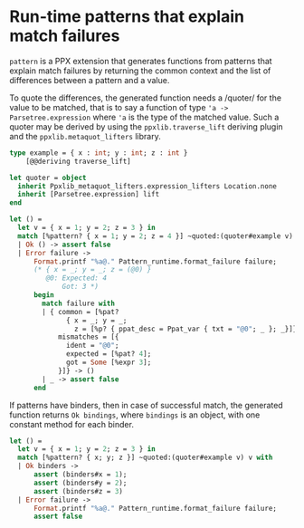 # Run-time patterns that explain match failures

`pattern` is a PPX extension that generates functions from
patterns that explain match failures by returning the common context
and the list of differences between a pattern and a value.

To quote the differences, the generated function needs a /quoter/ for
the value to be matched, that is to say a function of type `'a ->
Parsetree.expression` where `'a` is the type of the matched value.
Such a quoter may be derived by using the `ppxlib.traverse_lift`
deriving plugin and the `ppxlib.metaquot_lifters` library.

```ocaml
type example = { x : int; y : int; z : int }
    [@@deriving traverse_lift]

let quoter = object
  inherit Ppxlib_metaquot_lifters.expression_lifters Location.none
  inherit [Parsetree.expression] lift
end

let () =
  let v = { x = 1; y = 2; z = 3 } in
  match [%pattern? { x = 1; y = 2; z = 4 }] ~quoted:(quoter#example v) v with
  | Ok () -> assert false
  | Error failure ->
      Format.printf "%a@." Pattern_runtime.format_failure failure;
      (* { x = _; y = _; z = (@0) }
         @0: Expected: 4
             Got: 3 *)
      begin
        match failure with
        | { common = [%pat?
              { x = _; y = _;
                z = [%p? { ppat_desc = Ppat_var { txt = "@0"; _ }; _}]}];
            mismatches = [{
              ident = "@0";
              expected = [%pat? 4];
              got = Some [%expr 3];
            }]} -> ()
        | _ -> assert false
      end
```

If patterns have binders, then in case of successful match, the
generated function returns `Ok bindings`, where `bindings` is an
object, with one constant method for each binder.

```ocaml
let () =
  let v = { x = 1; y = 2; z = 3 } in
  match [%pattern? { x; y; z }] ~quoted:(quoter#example v) v with
  | Ok binders ->
      assert (binders#x = 1);
      assert (binders#y = 2);
      assert (binders#z = 3)
  | Error failure ->
      Format.printf "%a@." Pattern_runtime.format_failure failure;
      assert false
```